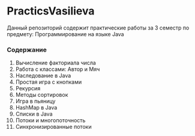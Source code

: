 # PracticsVasilieva 
Данный репозиторий содержит практические работы за 3 семестр по предмету: Программирование на языке Java

### Содержание 
1. Вычисление факториала числа
2. Работа с классами: Автор и Мяч
3. Наследование в Java
4. Простая игра с кнопками
5. Рекурсия
6. Методы сортировок
7. Игра в пьяницу
8. HashMap в Java
9. Списки в Java
10. Потоки и многопоточность
11. Синхронизированные потоки
